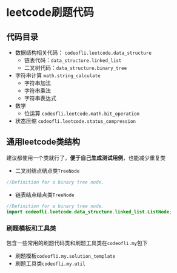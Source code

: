 # leetcode刷题代码
## 代码目录
  
- 数据结构相关代码： `codeofli.leetcode.data_structure`
    - 链表代码：`data_structure.linked_list`
    - 二叉树代码：`data_structure.binary_tree`
- 字符串计算 `math.string_calculate`
  - 字符串加法
  - 字符串乘法
  - 字符串表达式
- 数学
  - 位运算 `codeofli.leetcode.math.bit_operation`
- 状态压缩 `codeofli.leetcode.status_compression`
## 通用leetcode类结构
建议都使用一个类就行了，**便于自己生成测试用例**，也能减少重复类
- 二叉树结点结点类`TreeNode`

```java
//Definition for a binary tree node.


```
- 链表结点结点类`TreeNode`
```java
//Definition for a binary tree node.
import codeofli.leetcode.data_structure.linked_list.ListNode;
```
### 刷题模板和工具类
包含一些常用的刷题代码类和刷题工具类在`codeofli.my`包下
- 刷题模板`codeofli.my.solution_template`
- 刷题工具类`codeofli.my.util`